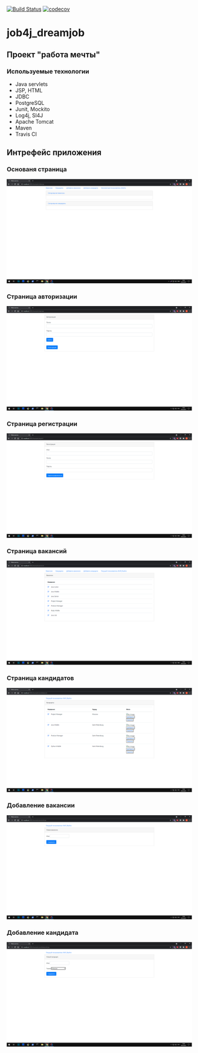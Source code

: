 [![Build Status](https://travis-ci.org/npabllla/job4j_dreamjob.svg?branch=main)](https://travis-ci.org/npabllla/job4j_dreamjob)
[![codecov](https://codecov.io/gh/npabllla/job4j_dreamjob/branch/main/graph/badge.svg?token=JJS0RFM46H)](https://codecov.io/gh/npabllla/job4j_dreamjob)
# job4j_dreamjob
## Проект "работа мечты"

### Используемые технологии
 * Java servlets
 * JSP, HTML
 * JDBC
 * PostgreSQL
 * Junit, Mockito
 * Log4j, Sl4J 
 * Apache Tomcat
 * Maven
 * Travis CI
## Интрефейс приложения
### Основаня страница
![ScreenShot](images/MainPage.png)
### Страница авторизации
![ScreenShot](images/Authorization.png)
### Страница регистрации
![ScreenShot](images/Registration.png)
### Страница вакансий
![ScreenShot](images/Posts.png)
### Страница кандидатов
![ScreenShot](images/Candidates.png)
### Добавление вакансии
![ScreenShot](images/AddPost.png)
### Добавление кандидата
![ScreenShot](images/AddCandidate.png)
